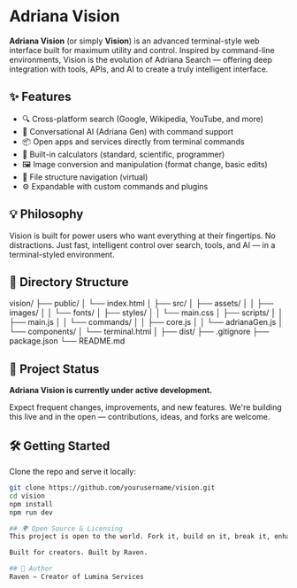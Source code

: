 # Adriana Vision

**Adriana Vision** (or simply **Vision**) is an advanced terminal-style web interface built for maximum utility and control. Inspired by command-line environments, Vision is the evolution of Adriana Search — offering deep integration with tools, APIs, and AI to create a truly intelligent interface.

## ✨ Features

- 🔍 Cross-platform search (Google, Wikipedia, YouTube, and more)
- 💬 Conversational AI (Adriana Gen) with command support
- 📦 Open apps and services directly from terminal commands
- 🧮 Built-in calculators (standard, scientific, programmer)
- 🖼️ Image conversion and manipulation (format change, basic edits)
- 📁 File structure navigation (virtual)
- ⚙️ Expandable with custom commands and plugins

## 💡 Philosophy

Vision is built for power users who want everything at their fingertips. No distractions. Just fast, intelligent control over search, tools, and AI — in a terminal-styled environment.

## 📂 Directory Structure

vision/
├── public/
│ └── index.html
│ ├── src/
│ ├── assets/
│ │
├── images/ 
│ │ └── fonts/
│ ├── styles/
│ │ └── main.css
│ ├── scripts/
│ │ ├── main.js
│ │ └── commands/
│ │ ├── core.js │
│ └── adrianaGen.js
│ └── components/
│ └── terminal.html
│ ├── dist/
├── .gitignore 
├── package.json 
└── README.md

## 🚧 Project Status

**Adriana Vision is currently under active development.**

Expect frequent changes, improvements, and new features. We're building this live and in the open — contributions, ideas, and forks are welcome.

## 🛠️ Getting Started

Clone the repo and serve it locally:

```bash
git clone https://github.com/yourusername/vision.git
cd vision
npm install
npm run dev

## 🌍 Open Source & Licensing
This project is open to the world. Fork it, build on it, break it, enhance it — make it yours. Extend the commands, redesign the interface, or integrate your own tools.

Built for creators. Built by Raven.

## 👤 Author
Raven — Creator of Lumina Services